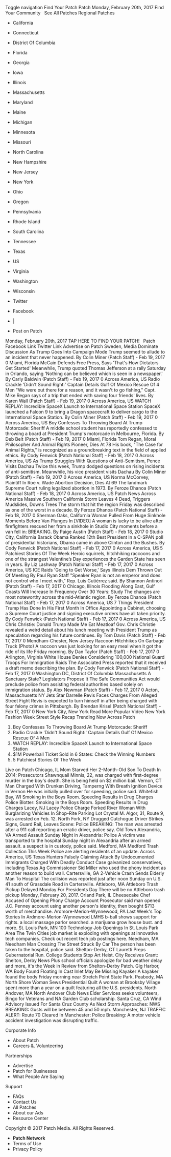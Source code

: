 Toggle navigation Find Your Patch Patch Monday, February 20th, 2017 Find Your Community   See All Patches Regional Patches

*   California
*   Connecticut
*   District Of Columbia
*   Florida
*   Georgia
*   Iowa
*   Illinois
*   Massachusetts
*   Maryland
*   Maine
*   Michigan
*   Minnesota
*   Missouri
*   North Carolina
*   New Hampshire
*   New Jersey
*   New York
*   Ohio
*   Oregon
*   Pennsylvania
*   Rhode Island
*   South Carolina
*   Tennessee
*   Texas
*   US
*   Virginia
*   Washington
*   Wisconsin

*   Twitter
*   Facebook
*   |
*   Post on Patch

Monday, February 20th, 2017 TAP HERE TO FIND YOUR PATCH!   Patch Facebook Link Twitter Link Advertise on Patch Sweden, Media Dominate Discussion As Trump Goes Into Campaign Mode Trump seemed to allude to an incident that never happened. By Colin Miner (Patch Staff) - Feb 19, 2017 0 Miami, Florida McCain Defends Free Press, Says 'That's How Dictators Get Started' Meanwhile, Trump quoted Thomas Jefferson at a rally Saturday in Orlando, saying 'Nothing can be believed which is seen in a newspaper.' By Carly Baldwin (Patch Staff) - Feb 19, 2017 0 Across America, US Radio Crackle 'Didn't Sound Right:' Captain Details Gulf Of Mexico Rescue Of 4 Men "We were out there for a reason, and it wasn't to go fishing," Capt. Mike Regan says of a trip that ended with saving four friends' lives. By Karen Wall (Patch Staff) - Feb 19, 2017 0 Across America, US WATCH REPLAY: Incredible SpaceX Launch to International Space Station SpaceX launched a Falcon 9 to bring a Dragon spacecraft to deliver cargo to the International Space Station. By Colin Miner (Patch Staff) - Feb 19, 2017 0 Across America, US Boy Confesses To Throwing Board At Trump Motorcade: Sheriff A middle school student has reportedly confessed to throwing a board at President Trump's motorcade in Melbourne, Florida. By Deb Belt (Patch Staff) - Feb 19, 2017 0 Miami, Florida Tom Regan, Moral Philosopher And Animal Rights Pioneer, Dies At 78 His book, "The Case for Animal Rights," is recognized as a groundbreaking text in the field of applied ethics. By Cody Fenwick (Patch National Staff) - Feb 18, 2017 0 Across America, US As Trump Struggles With Questions of Anti-Semitism, Pence Visits Dachau Twice this week, Trump dodged questions on rising incidents of anti-semitism. Meanwhile, his vice president visits Dachau By Colin Miner (Patch Staff) - Feb 19, 2017 0 Across America, US Norma McCorvey, Plaintiff In Roe v. Wade Abortion Decision, Dies At 69 The landmark Supreme Court ruling legalized abortion in 1973. By Feroze Dhanoa (Patch National Staff) - Feb 18, 2017 0 Across America, US Patch News Across America Massive Southern California Storm Leaves 4 Dead, Triggers Mudslides, Downs Trees The storm that hit the region Friday was described as one of the worst in a decade. By Feroze Dhanoa (Patch National Staff) - Feb 18, 2017 0 Sherman Oaks, California Woman Pulled From Huge Sinkhole Moments Before Van Plunges In \[VIDEO\] A woman is lucky to be alive after firefighters rescued her from a sinkhole in Studio City moments before a van fell in: BREAKING. By Paige Austin (Patch Staff) - Feb 18, 2017 0 Studio City, California Barack Obama Ranked 12th Best President In a C-SPAN poll of presidential historians, Obama came in above Clinton and the Bushes. By Cody Fenwick (Patch National Staff) - Feb 17, 2017 0 Across America, US 5 Patchiest Stories Of The Week Heroic squirrels, hitchhiking raccoons and one of the strangest Valentine’s Day experiences the Garden State has seen in years. By Liz Lashway (Patch National Staff) - Feb 17, 2017 0 Across America, US ICE Raids 'Going to Get Worse,' Says Illinois Dem Thrown Out Of Meeting By Paul Ryan Staff "Speaker Ryan is not an emperor and does not control who I meet with," Rep. Luis Gutiérrez said. By Shannon Antinori (Patch Staff) - Feb 17, 2017 0 Chicago, Illinois Flooding Along East, Gulf Coasts Will Increase In Frequency Over 30 Years: Study The changes are most noteworthy across the mid-Atlantic region. By Feroze Dhanoa (Patch National Staff) - Feb 17, 2017 0 Across America, US 7 Things President Trump Has Done In His First Month In Office Appointing a Cabinet, choosing a Supreme Court justice and signing executive orders have all taken priority. By Cody Fenwick (Patch National Staff) - Feb 17, 2017 0 Across America, US Chris Christie: Donald Trump Made Me Eat Meatloaf Gov. Chris Christie revealed a weird detail about his lunch meeting with President Trump as speculation regarding his future continues. By Tom Davis (Patch Staff) - Feb 17, 2017 0 Mendham-Chester, New Jersey Raccoon Hitchhikes On Garbage Truck (Photo) A raccoon was just looking for an easy meal when it got the ride of its life Friday morning. By Dan Taylor (Patch Staff) - Feb 17, 2017 0 Arlington, Virginia White House Denies Considering 100,000 National Guard Troops For Immigration Raids The Associated Press reported that it received a draft memo describing the plan. By Cody Fenwick (Patch National Staff) - Feb 17, 2017 0 Washington DC, District Of Columbia Massachusetts A Sanctuary State? Legislators Propose It The Safe Communities Act would preclude police from assisting federal authorities based solely on immigration status. By Alex Newman (Patch Staff) - Feb 17, 2017 0 Acton, Massachusetts NY Jets Star Darrelle Revis Faces Charges From Alleged Street Fight Revis is expected to turn himself in after being charged with four felony crimes in Pittsburgh. By Brendan Krisel (Patch National Staff) - Feb 17, 2017 0 New York City, New York Read More Popular Video New York Fashion Week Street Style Recap Trending Now Across Patch

1.  Boy Confesses To Throwing Board At Trump Motorcade: Sheriff
2.  Radio Crackle 'Didn't Sound Right:' Captain Details Gulf Of Mexico Rescue Of 4 Men
3.  WATCH REPLAY: Incredible SpaceX Launch to International Space Station
4.  $1M Powerball Ticket Sold in 6 States: Check the Winning Numbers
5.  5 Patchiest Stories Of The Week

Live on Patch Chicago, IL Mom Starved Her 2-Month-Old Son To Death In 2014: Prosecutors Shawnquail Minnis, 22, was charged with first-degree murder in the boy's death. She is being held on $2 million bail. Vernon, CT Man Charged With Drunken Driving, Tamperng With Breath Ignition Device in Vernon He was initially pulled over for speeding, police said. Whitefish Bay, WI Smoking in the Boys Room. Speeding Results in Drug Charges Police Blotter: Smoking in the Boys Room. Speeding Results in Drug Charges Lacey, NJ Lacey Police Charge Forked River Woman With Burglarizing Vehicles In Shop-Rite Parking Lot Crystal M. Algor, 31, Route 9, was arrested on Feb. 12. North Fork, NY Drugged Cutchogue Driver Strikes Signs, Guard Rail, Leaves Scene: Police BREAKING: The man was arrested after a 911 call reporting an erratic driver, police say. Old Town Alexandria, VA Armed Assault Sunday Night in Alexandria: Police A victim was transported to the hospital Sunday night in Alexandria after an armed assault. a suspect is in custody, police said. Medford, MA Medford Trash Collection This Week Police are alerting residents of an update. Across America, US Texas Hunters Falsely Claiming Attack By Undocumented Immigrants Charged With Deadly Conduct Case galvanized conservatives, including Texas Ag Commissioner Sid Miller who used the phony incident as another reason to build wall. Cartersville, GA 2-Vehicle Crash Sends Elderly Man To Hospital The collision was reported just after noon Sunday on U.S. 41 south of Grassdale Road in Cartersville. Attleboro, MA Attleboro Trash Pickup Delayed Monday For Presidents Day There will be no Attleboro trash pickup Monday, February 20, 2017. Orland Park, IL Cheesecake Chef Accused of Opening Phony Charge Account Prosecutor said man opened J.C. Penney account using another person's identity, then bought $713 worth of merchandise. Ardmore-Merion-Wynnewood, PA Last Week's Top Stories In Ardmore-Merion-Wynnewood LMHS b-ball shows support for rights. a local massage parlor searched. a marijuana grow house bust. and more. St. Louis Park, MN 100 Technology Job Openings In St. Louis Park Area The Twin Cities job market is exploding with openings at innovative tech companies. Check out recent tech job postings here. Needham, MA Needham Man Crossing The Street Struck By Car The person has been taken to the hospital, police said. Shelton-Derby, CT Lauretti Preps Gubernatorial Run. College Students Stop Art Heist. City Receives Grant: Shelton, Derby News Plus school officials apologize for bad weather delay and more, it's the Week in Review from Shelton-Derby Patch. Gig Harbor, WA Body Found Floating In Cast Inlet May Be Missing Kayaker A kayaker found the body Friday morning near Stretch Point State Park. Peabody, MA North Shore Woman Sews Presidential Quilt A woman at Brooksby Village spent more than a year on a quilt featuring all the U.S. presidents. North Andover, MA North Andover Club News Elder Services seeks volunteers, Bingo for Veterans and NA Garden Club scholarship. Santa Cruz, CA Wind Advisory Issued For Santa Cruz County As Next Storm Approaches: NWS BREAKING: Gusts will be between 45 and 50 mph. Manchester, NJ TRAFFIC ALERT: Route 70 Cleared In Manchester: Police Breaking: A motor vehicle accident investigation was disrupting traffic.

Corporate Info

*   About Patch
*   Careers &. Volunteering

Partnerships

*   Advertise
*   Patch for Businesses
*   What People Are Saying

Support

*   FAQs
*   Contact Us
*   All Patches
*   About our Ads
*   Resource Center

Copyright © 2017 Patch Media. All Rights Reserved.

*   **Patch Network**
*   Terms of Use
*   Privacy Policy